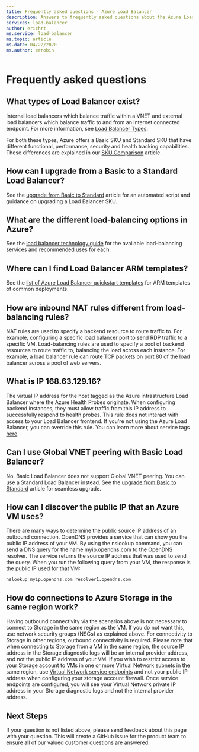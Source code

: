 ```yaml
---
title: Frequently asked questions - Azure Load Balancer
description: Answers to frequently asked questions about the Azure Load Balancer. 
services: load-balancer
author: erichrt
ms.service: load-balancer
ms.topic: article
ms.date: 04/22/2020
ms.author: errobin
---
```

# Frequently asked questions

## What types of Load Balancer exist?
Internal load balancers which balance traffic within a VNET and external load balancers which balance traffic to and from an internet connected endpoint. For more information, see [Load Balancer Types](components.md#frontend-ip-configurations). 

For both these types, Azure offers a Basic SKU and Standard SKU that have different functional, performance, security and health tracking capabilities. These differences are explained in our [SKU Comparison](skus.md) article.

 ## How can I upgrade from a Basic to a Standard Load Balancer?
See the [upgrade from Basic to Standard](upgrade-basic-standard.md) article for an automated script and guidance on upgrading a Load Balancer SKU.

 ## What are the different load-balancing options in Azure?
See the [load balancer technology guide](https://docs.microsoft.com/azure/architecture/guide/technology-choices/load-balancing-overview)  for the available load-balancing services and recommended uses for each.

## Where can I find Load Balancer ARM templates?
See the [list of Azure Load Balancer quickstart templates](https://docs.microsoft.com/azure/templates/microsoft.network/loadbalancers#quickstart-templates) for ARM templates of common deployments.

## How are inbound NAT rules different from load-balancing rules?
NAT rules are used to specify a backend resource to route traffic to. For example, configuring a specific load balancer port to send RDP traffic to a specific VM. Load-balancing rules are used to specify a pool of backend resources to route traffic to, balancing the load across each instance. For example, a load balancer rule can route TCP packets on port 80 of the load balancer across a pool of web servers.

## What is IP 168.63.129.16?
The virtual IP address for the host tagged as the Azure infrastructure Load Balancer where the Azure Health Probes originate. When configuring backend instances, they must allow traffic from this IP address to successfully respond to health probes. This rule does not interact with access to your Load Balancer frontend. If you're not using the Azure Load Balancer, you can override this rule. You can learn more about service tags [here](https://docs.microsoft.com/azure/virtual-network/service-tags-overview#available-service-tags).

## Can I use Global VNET peering with Basic Load Balancer?
No. Basic Load Balancer does not support Global VNET peering. You can use a Standard Load Balancer instead. See the [upgrade from Basic to Standard](upgrade-basic-standard.md) article for seamless upgrade.

## How can I discover the public IP that an Azure VM uses?

There are many ways to determine the public source IP address of an outbound connection. OpenDNS provides a service that can show you the public IP address of your VM.
By using the nslookup command, you can send a DNS query for the name myip.opendns.com to the OpenDNS resolver. The service returns the source IP address that was used to send the query. When you run the following query from your VM, the response is the public IP used for that VM:

    nslookup myip.opendns.com resolver1.opendns.com

## How do connections to Azure Storage in the same region work?
Having outbound connectivity via the scenarios above is not necessary to connect to Storage in the same region as the VM. If you do not want this, use network security groups (NSGs) as explained above. For connectivity to Storage in other regions, outbound connectivity is required. Please note that when connecting to Storage from a VM in the same region, the source IP address in the Storage diagnostic logs will be an internal provider address, and not the public IP address of your VM. If you wish to restrict access to your Storage account to VMs in one or more Virtual Network subnets in the same region, use [Virtual Network service endpoints](../virtual-network/virtual-network-service-endpoints-overview.md) and not your public IP address when configuring your storage account firewall. Once service endpoints are configured, you will see your Virtual Network private IP address in your Storage diagnostic logs and not the internal provider address.

## Next Steps
If your question is not listed above, please send feedback about this page with your question. This will create a GitHub issue for the product team to ensure all of our valued customer questions are answered.
